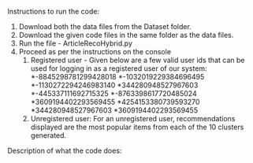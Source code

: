 Instructions to run the code:

1. Download both the data files from the Dataset folder.
2. Download the given code files in the same folder as the data files.
3. Run the file - ArticleRecoHybrid.py
4. Proceed as per the instructions on the console
    1. Registered user - Given below are a few valid user ids that can be used for logging in as a registered user of our system:
       *-8845298781299428018
       *-1032019229384696495
       *-1130272294246983140
       *344280948527967603
       *-445337111692715325
       *-8763398617720485024
       *3609194402293569455
       *4254153380739593270
       *344280948527967603
       *3609194402293569455
    2. Unregistered user: For an unregistered user, recommendations displayed are the most popular items from each of the 10 clusters generated. 



Description of what the code does:

